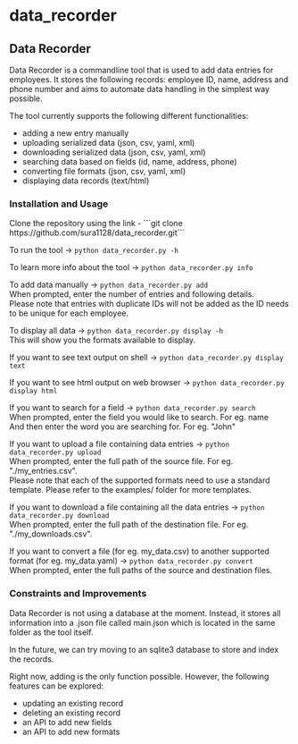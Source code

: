 # data_recorder

<h2> Data Recorder </h2>

<p>
Data Recorder is a commandline tool that is used to add data entries for employees.
It stores the following records: employee ID, name, address and phone number and aims
to automate data handling in the simplest way possible.

The tool currently supports the following different functionalities:
- adding a new entry manually
- uploading serialized data (json, csv, yaml, xml)
- downloading serialized data (json, csv, yaml, xml)
- searching data based on fields (id, name, address, phone)
- converting file formats (json, csv, yaml, xml)
- displaying data records (text/html)
</p>

<h3> Installation and Usage </h3>
Clone the repository using the link - 
```git clone https://github.com/sura1128/data_recorder.git```

To run the tool ->
 ```python data_recorder.py -h```

To learn more info about the tool ->
 ```python data_recorder.py info```

To add data manually ->
 ```python data_recorder.py add```
<br>When prompted, enter the number of entries and following details.
<br> Please note that entries with duplicate IDs will not be added as the ID needs to be unique for each employee.

To display all data -> 
 ```python data_recorder.py display -h```
<br>This will show you the formats available to display.

If you want to see text output on shell -> 
 ```python data_recorder.py display text```

If you want to see html output on web browser -> 
 ```python data_recorder.py display html```
 
If you want to search for a field ->
 ```python data_recorder.py search```
 <br> When prompted, enter the field you would like to search. For eg. name
 <br> And then enter the word you are searching for. For eg. "John"
 
 If you want to upload a file containing data entries ->
  ```python data_recorder.py upload```
 <br> When prompted, enter the full path of the source file. For eg. "./my_entries.csv".
 <br> Please note that each of the supported formats need to use a standard template. Please refer to the examples/ folder for more templates.
 
If you want to download a file containing all the data entries ->
  ```python data_recorder.py download```
<br> When prompted, enter the full path of the destination file. For eg. "./my_downloads.csv".

If you want to convert a file (for eg. my_data.csv) to another supported format (for eg. my_data.yaml) ->
 ```python data_recorder.py convert```
<br> When prompted, enter the full paths of the source and destination files.


<h3> Constraints and Improvements </h3>
Data Recorder is not using a database at the moment. Instead, it stores all information
into a .json file called main.json which is located in the same folder as the tool itself.

In the future, we can try moving to an sqlite3 database to store and index the records.

Right now, adding is the only function possible. However, the following features can be explored:
- updating an existing record
- deleting an existing record
- an API to add new fields
- an API to add new formats
